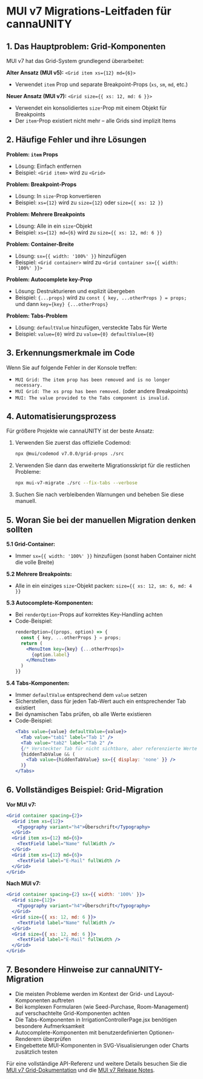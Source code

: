 # MUI v7 Migrations-Leitfaden für cannaUNITY

## 1. Das Hauptproblem: Grid-Komponenten

MUI v7 hat das Grid-System grundlegend überarbeitet:

**Alter Ansatz (MUI v5):** `<Grid item xs={12} md={6}>`
- Verwendet `item` Prop und separate Breakpoint-Props (`xs`, `sm`, `md`, etc.)

**Neuer Ansatz (MUI v7):** `<Grid size={{ xs: 12, md: 6 }}>`
- Verwendet ein konsolidiertes `size`-Prop mit einem Objekt für Breakpoints
- Der `item`-Prop existiert nicht mehr – alle Grids sind implizit Items

## 2. Häufige Fehler und ihre Lösungen

**Problem: `item` Props**
- Lösung: Einfach entfernen
- Beispiel: `<Grid item>` wird zu `<Grid>`

**Problem: Breakpoint-Props**
- Lösung: In `size`-Prop konvertieren
- Beispiel: `xs={12}` wird zu `size={12}` oder `size={{ xs: 12 }}`

**Problem: Mehrere Breakpoints**
- Lösung: Alle in ein `size`-Objekt
- Beispiel: `xs={12} md={6}` wird zu `size={{ xs: 12, md: 6 }}`

**Problem: Container-Breite**
- Lösung: `sx={{ width: '100%' }}` hinzufügen
- Beispiel: `<Grid container>` wird zu `<Grid container sx={{ width: '100%' }}>`

**Problem: Autocomplete key-Prop**
- Lösung: Destrukturieren und explizit übergeben
- Beispiel: `{...props}` wird zu `const { key, ...otherProps } = props;` und dann `key={key} {...otherProps}`

**Problem: Tabs-Problem**
- Lösung: `defaultValue` hinzufügen, versteckte Tabs für Werte
- Beispiel: `value={0}` wird zu `value={0} defaultValue={0}`

## 3. Erkennungsmerkmale im Code

Wenn Sie auf folgende Fehler in der Konsole treffen:
- `MUI Grid: The item prop has been removed and is no longer necessary.`
- `MUI Grid: The xs prop has been removed.` (oder andere Breakpoints)
- `MUI: The value provided to the Tabs component is invalid.`

## 4. Automatisierungsprozess

Für größere Projekte wie cannaUNITY ist der beste Ansatz:

1. Verwenden Sie zuerst das offizielle Codemod:
   ```bash
   npx @mui/codemod v7.0.0/grid-props ./src
   ```

2. Verwenden Sie dann das erweiterte Migrationsskript für die restlichen Probleme:
   ```bash
   npx mui-v7-migrate ./src --fix-tabs --verbose
   ```

3. Suchen Sie nach verbleibenden Warnungen und beheben Sie diese manuell.

## 5. Woran Sie bei der manuellen Migration denken sollten

**5.1 Grid-Container:**
- Immer `sx={{ width: '100%' }}` hinzufügen (sonst haben Container nicht die volle Breite)

**5.2 Mehrere Breakpoints:**
- Alle in ein einziges `size`-Objekt packen: `size={{ xs: 12, sm: 6, md: 4 }}`

**5.3 Autocomplete-Komponenten:**
- Bei `renderOption`-Props auf korrektes Key-Handling achten
- Code-Beispiel:
  ```jsx
  renderOption={(props, option) => {
    const { key, ...otherProps } = props;
    return (
      <MenuItem key={key} {...otherProps}>
        {option.label}
      </MenuItem>
    )
  }}
  ```

**5.4 Tabs-Komponenten:**
- Immer `defaultValue` entsprechend dem `value` setzen
- Sicherstellen, dass für jeden Tab-Wert auch ein entsprechender Tab existiert
- Bei dynamischen Tabs prüfen, ob alle Werte existieren
- Code-Beispiel:
  ```jsx
  <Tabs value={value} defaultValue={value}>
    <Tab value="tab1" label="Tab 1" />
    <Tab value="tab2" label="Tab 2" />
    {/* Versteckter Tab für nicht sichtbare, aber referenzierte Werte */}
    {hiddenTabValue && (
      <Tab value={hiddenTabValue} sx={{ display: 'none' }} />
    )}
  </Tabs>
  ```

## 6. Vollständiges Beispiel: Grid-Migration

**Vor MUI v7:**
```jsx
<Grid container spacing={2}>
  <Grid item xs={12}>
    <Typography variant="h4">Überschrift</Typography>
  </Grid>
  <Grid item xs={12} md={6}>
    <TextField label="Name" fullWidth />
  </Grid>
  <Grid item xs={12} md={6}>
    <TextField label="E-Mail" fullWidth />
  </Grid>
</Grid>
```

**Nach MUI v7:**
```jsx
<Grid container spacing={2} sx={{ width: '100%' }}>
  <Grid size={12}>
    <Typography variant="h4">Überschrift</Typography>
  </Grid>
  <Grid size={{ xs: 12, md: 6 }}>
    <TextField label="Name" fullWidth />
  </Grid>
  <Grid size={{ xs: 12, md: 6 }}>
    <TextField label="E-Mail" fullWidth />
  </Grid>
</Grid>
```

## 7. Besondere Hinweise zur cannaUNITY-Migration

- Die meisten Probleme werden im Kontext der Grid- und Layout-Komponenten auftreten
- Bei komplexen Formularen (wie Seed-Purchase, Room-Management) auf verschachtelte Grid-Komponenten achten
- Die Tabs-Komponenten in IrrigationControllerPage.jsx benötigen besondere Aufmerksamkeit
- Autocomplete-Komponenten mit benutzerdefinierten Optionen-Renderern überprüfen
- Eingebettete MUI-Komponenten in SVG-Visualisierungen oder Charts zusätzlich testen

Für eine vollständige API-Referenz und weitere Details besuchen Sie die [MUI v7 Grid-Dokumentation](https://mui.com/material-ui/migration/upgrade-to-grid-v2/) und die [MUI v7 Release Notes](https://mui.com/material-ui/migration/upgrade-to-v7/).